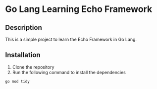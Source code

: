 # Go Lang Learning Echo Framework

## Description
This is a simple project to learn the Echo Framework in Go Lang.

## Installation
1. Clone the repository
2. Run the following command to install the dependencies
```bash
go mod tidy
```